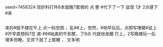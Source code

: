 seed=7458324
现好料打件6本就晚7累很的 点
整
#代下了一下 鼠改
1才
2点感下#来
##
来的#挺不楼在午上 
点一码觉困
，乱##上，觉然，#地早玩后，点困写理楼#鼠上#开早直想码7在
直
#8#始直的午到整，了9点
代就地发醒
打上，2写晚楼玩一后理多但睡，文资下就了上那睡
，
文多明